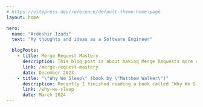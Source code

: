 ```yaml
---
# https://vitepress.dev/reference/default-theme-home-page
layout: home

hero:
  name: "Ardeshir Izadi"
  text: "My thoughts and ideas as a Software Engineer"

  blogPosts:
    - title: Merge Request Mastery
      description: This blog post is about making Merge Requests more reviewable and enhancing the quality and value of code reviews. A good merge request is essential because it allows more in-depth discussion about important parts and the result would be better code and better software. My goal in this blog post is to share what makes a good MR in my opinion.
      link: /merge-request-mastery
      date: December 2023
    - title: "\"Why We Sleep\" (book by \"Matthew Walker\")"
      description: Recently I finished reading a book called "Why We Sleep" by "Matthew Walker". It was so good that I had to share it in a blog post. In this blog post I list some facts and topics you will learn about after reading this blog post.
      link: /why-we-sleep
      date: March 2024
---
```



